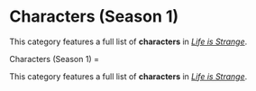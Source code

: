 #  Characters (Season 1) 

This category features a full list of **characters** in *[Life is Strange](life_is_strange.md)*.

 Characters (Season 1) =

This category features a full list of **characters** in *[Life is Strange](life_is_strange.md)*.

